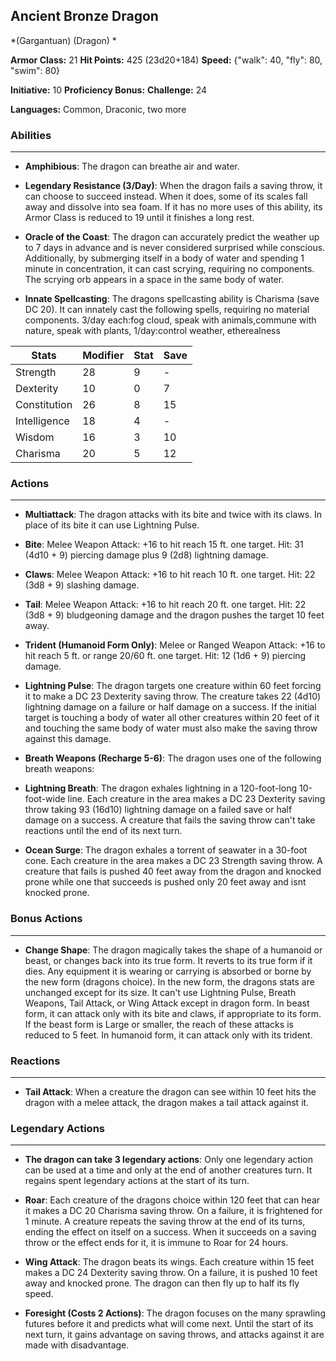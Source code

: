 ## Ancient Bronze Dragon
*(Gargantuan) (Dragon) *

**Armor Class:** 21
**Hit Points:** 425 (23d20+184)
**Speed:** {"walk": 40, "fly": 80, "swim": 80}

**Initiative:** 10
**Proficiency Bonus:**
**Challenge:** 24

**Languages:** Common, Draconic, two more

### Abilities
 --- 
- **Amphibious**: The dragon can breathe air and water.

- **Legendary Resistance (3/Day)**: When the dragon fails a saving throw, it can choose to succeed instead. When it does, some of its scales fall away and dissolve into sea foam. If it has no more uses of this ability, its Armor Class is reduced to 19 until it finishes a long rest.

- **Oracle of the Coast**: The dragon can accurately predict the weather up to 7 days in advance and is never considered surprised while conscious. Additionally, by submerging itself in a body of water and spending 1 minute in concentration, it can cast scrying, requiring no components. The scrying orb appears in a space in the same body of water.

- **Innate Spellcasting**: The dragons spellcasting ability is Charisma (save DC 20). It can innately cast the following spells, requiring no material components. 3/day each:fog cloud, speak with animals,commune with nature, speak with plants,  1/day:control weather, etherealness



| Stats | Modifier | Stat | Save
| ---- | ---- | ---- | ---- |
| Strength | 28 | 9 | - |
| Dexterity | 10 | 0 | 7 |
| Constitution | 26 | 8 | 15 |
| Intelligence | 18 | 4 | - |
| Wisdom | 16 | 3 | 10 |
| Charisma | 20 | 5 | 12 |

### Actions
 --- 
- **Multiattack**: The dragon attacks with its bite and twice with its claws. In place of its bite  it can use Lightning Pulse.

- **Bite**: Melee Weapon Attack: +16 to hit  reach 15 ft.  one target. Hit: 31 (4d10 + 9) piercing damage plus 9 (2d8) lightning damage.

- **Claws**: Melee Weapon Attack: +16 to hit  reach 10 ft.  one target. Hit: 22 (3d8 + 9) slashing damage.

- **Tail**: Melee Weapon Attack: +16 to hit  reach 20 ft.  one target. Hit: 22 (3d8 + 9) bludgeoning damage  and the dragon pushes the target 10 feet away.

- **Trident (Humanoid Form Only)**: Melee or Ranged Weapon Attack: +16 to hit  reach 5 ft. or range 20/60 ft.  one target. Hit: 12 (1d6 + 9) piercing damage.

- **Lightning Pulse**: The dragon targets one creature within 60 feet  forcing it to make a DC 23 Dexterity saving throw. The creature takes 22 (4d10) lightning damage on a failure or half damage on a success. If the initial target is touching a body of water  all other creatures within 20 feet of it and touching the same body of water must also make the saving throw against this damage.

- **Breath Weapons (Recharge 5-6)**: The dragon uses one of the following breath weapons:

- **Lightning Breath**: The dragon exhales lightning in a 120-foot-long  10-foot-wide line. Each creature in the area makes a DC 23 Dexterity saving throw  taking 93 (16d10) lightning damage on a failed save or half damage on a success. A creature that fails the saving throw can't take reactions until the end of its next turn.

- **Ocean Surge**: The dragon exhales a torrent of seawater in a 30-foot cone. Each creature in the area makes a DC 23 Strength saving throw. A creature that fails is pushed 40 feet away from the dragon and knocked prone  while one that succeeds is pushed only 20 feet away and isnt knocked prone.

### Bonus Actions
 --- 
- **Change Shape**: The dragon magically takes the shape of a humanoid or beast, or changes back into its true form. It reverts to its true form if it dies. Any equipment it is wearing or carrying is absorbed or borne by the new form (dragons choice). In the new form, the dragons stats are unchanged except for its size. It can't use Lightning Pulse, Breath Weapons, Tail Attack, or Wing Attack except in dragon form. In beast form, it can attack only with its bite and claws, if appropriate to its form. If the beast form is Large or smaller, the reach of these attacks is reduced to 5 feet. In humanoid form, it can attack only with its trident.

### Reactions
 --- 
- **Tail Attack**: When a creature the dragon can see within 10 feet hits the dragon with a melee attack, the dragon makes a tail attack against it.

### Legendary Actions
 --- 
- **The dragon can take 3 legendary actions**: Only one legendary action can be used at a time and only at the end of another creatures turn. It regains spent legendary actions at the start of its turn.

- **Roar**: Each creature of the dragons choice within 120 feet that can hear it makes a DC 20 Charisma saving throw. On a failure, it is frightened for 1 minute. A creature repeats the saving throw at the end of its turns, ending the effect on itself on a success. When it succeeds on a saving throw or the effect ends for it, it is immune to Roar for 24 hours.

- **Wing Attack**: The dragon beats its wings. Each creature within 15 feet makes a DC 24 Dexterity saving throw. On a failure, it is pushed 10 feet away and knocked prone. The dragon can then fly up to half its fly speed.

- **Foresight (Costs 2 Actions)**: The dragon focuses on the many sprawling futures before it and predicts what will come next. Until the start of its next turn, it gains advantage on saving throws, and attacks against it are made with disadvantage.

